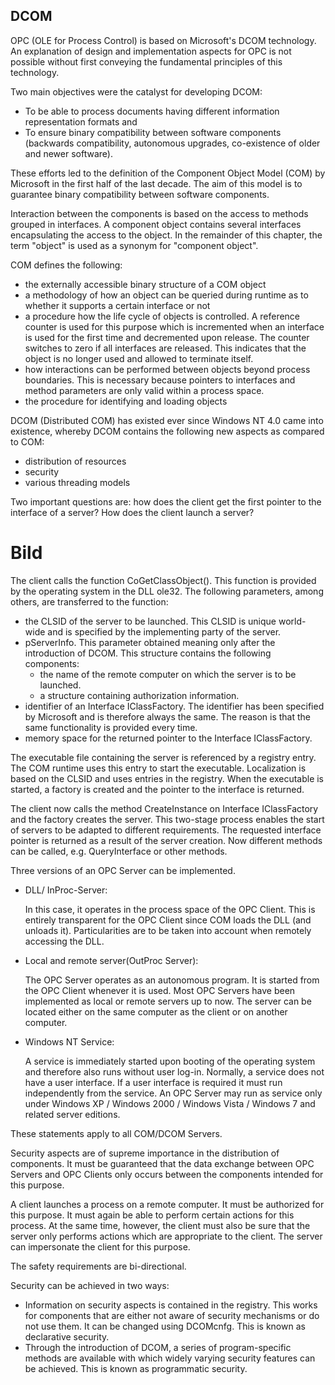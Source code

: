 ## **DCOM**

OPC (OLE for Process Control) is based on Microsoft's DCOM technology. An explanation of design and implementation aspects for OPC is not possible without first conveying the fundamental principles of this technology.

Two main objectives were the catalyst for developing DCOM:

-   To be able to process documents having different information representation formats and
-   To ensure binary compatibility between software components (backwards compatibility, autonomous upgrades, co-existence of older and newer software).

These efforts led to the definition of the Component Object Model (COM) by Microsoft in the first half of the last decade. The aim of this model is to guarantee binary compatibility between software components.

Interaction between the components is based on the access to methods grouped in interfaces. A component object contains several interfaces encapsulating the access to the object. In the remainder of this chapter, the term "object" is used as a synonym for "component object".

COM defines the following:

-   the externally accessible binary structure of a COM object
-   a methodology of how an object can be queried during runtime as to whether it supports a certain interface or not
-   a procedure how the life cycle of objects is controlled. A reference counter is used for this purpose which is incremented when an interface is used for the first time and decremented upon release. The counter switches to zero if all interfaces are released. This indicates that the object is no longer used and allowed to terminate itself.
-   how interactions can be performed between objects beyond process boundaries. This is necessary because pointers to interfaces and method parameters are only valid within a process space.
-   the procedure for identifying and loading objects

DCOM (Distributed COM) has existed ever since Windows NT 4.0 came into existence, whereby DCOM contains the following new aspects as compared to COM:

-   distribution of resources
-   security
-   various threading models

Two important questions are: how does the client get the first pointer to the interface of a server? How does the client launch a server?


# Bild

The client calls the function CoGetClassObject(). This function is provided by the operating system in the DLL ole32. The following parameters, among others, are transferred to the function:

-   the CLSID of the server to be launched. This CLSID is unique world-wide and is specified by the implementing party of the server.
-   pServerInfo. This parameter obtained meaning only after the introduction of DCOM. This structure contains the following components:
    -   the name of the remote computer on which the server is to be launched.
    -   a structure containing authorization information.
-   identifier of an Interface IClassFactory. The identifier has been specified by Microsoft and is therefore always the same. The reason is that the same functionality is provided every time.
-   memory space for the returned pointer to the Interface IClassFactory.

The executable file containing the server is referenced by a registry entry. The COM runtime uses this entry to start the executable. Localization is based on the CLSID and uses entries in the registry. When the executable is started, a factory is created and the pointer to the interface is returned.

The client now calls the method CreateInstance on Interface IClassFactory and the factory creates the server. This two-stage process enables the start of servers to be adapted to different requirements. The requested interface pointer is returned as a result of the server creation. Now different methods can be called, e.g. QueryInterface or other methods.

Three versions of an OPC Server can be implemented.

-   DLL/ InProc-Server:
    
    In this case, it operates in the process space of the OPC Client. This is entirely transparent for the OPC Client since COM loads the DLL (and unloads it). Particularities are to be taken into account when remotely accessing the DLL.
    
-   Local and remote server(OutProc Server):
    
    The OPC Server operates as an autonomous program. It is started from the OPC Client whenever it is used. Most OPC Servers have been implemented as local or remote servers up to now. The server can be located either on the same computer as the client or on another computer.
    
-   Windows NT Service:
    
    A service is immediately started upon booting of the operating system and therefore also runs without user log-in. Normally, a service does not have a user interface. If a user interface is required it must run independently from the service. An OPC Server may run as service only under Windows XP / Windows 2000 / Windows Vista / Windows 7 and related server editions.
    

These statements apply to all COM/DCOM Servers.

Security aspects are of supreme importance in the distribution of components. It must be guaranteed that the data exchange between OPC Servers and OPC Clients only occurs between the components intended for this purpose.

A client launches a process on a remote computer. It must be authorized for this purpose. It must again be able to perform certain actions for this process. At the same time, however, the client must also be sure that the server only performs actions which are appropriate to the client. The server can impersonate the client for this purpose.

The safety requirements are bi-directional.

Security can be achieved in two ways:

-   Information on security aspects is contained in the registry. This works for components that are either not aware of security mechanisms or do not use them. It can be changed using DCOMcnfg. This is known as declarative security.
-   Through the introduction of DCOM, a series of program-specific methods are available with which widely varying security features can be achieved. This is known as programmatic security.